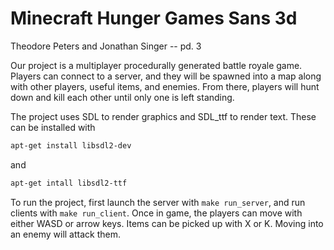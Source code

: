 # Minecraft Hunger Games Sans 3d

Theodore Peters and Jonathan Singer -- pd. 3

Our project is a multiplayer procedurally generated battle royale game. Players can connect to a server, and they will be spawned into a map along with other players, useful items, and enemies. From there, players will hunt down and kill each other until only one is left standing.

The project uses SDL to render graphics and SDL_ttf to render text. These can be installed with

```bash
apt-get install libsdl2-dev
```

and

```bash
apt-get intall libsdl2-ttf
```

To run the project, first launch the server with `make run_server`, and run clients with `make run_client`. Once in game, the players can move with either WASD or arrow keys. Items can be picked up with X or K. Moving into an enemy will attack them.